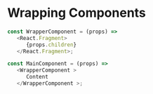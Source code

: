 # Wrapping Components

```javascript
const WrapperComponent = (props) =>
   <React.Fragment>
      {props.children}
   </React.Fragment>;
```

```javascript
const MainComponent = (props) =>
   <WrapperComponent >
      Content
   </WrapperComponent >;
```



